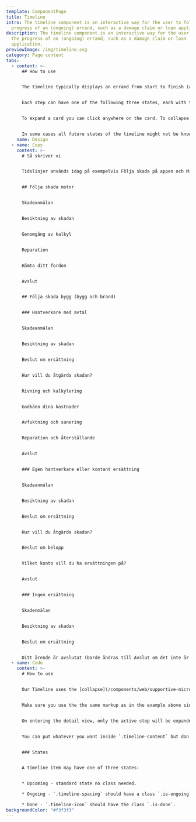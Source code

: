 ```yaml
---
template: ComponentPage
title: Timeline
intro: The timeline component is an interactive way for the user to follow the
  progress of an (ongoing) errand, such as a damage claim or loan application.
description: The timeline component is an interactive way for the user to follow
  the progress of an (ongoing) errand, such as a damage claim or loan
  application.
previewImage: /img/timeline.svg
category: Page content
tabs:
  - content: >-
      ## How to use


      The timeline typically displays an errand from start to finish (although a reversed timeline for "latest activity in your account" can easily be imagined). Each activity in the timeline can be expanded to read more about what has happened/will happen in that step.


      Each step can have one of the following three states, each with their own visual style; **done**, **current** and **upcoming**. On entering the detail view, the current step is expanded (backend should provide which step which is current, and of course there can only be one current step). The rest are collapsed.


      To expand a card you can click anywhere on the card. To collapse a card you can click on the part above the divider line (or also on "Stäng" in responsive mode). Interacting with one card won’t affect any of the surrounding cards (that is, a user can have all cards expanded at once if they wish to).


      In some cases all future states of the timeline might not be known, in that case you can add a wavy line in the timeline with a help text to inform the user that the following steps below are dependent on things which aren't known yet (such as choices made by the user or the results of an investigation).
    name: Design
  - name: Copy
    content: >-
      # Så skriver vi


      Tidslinjer används idag på exempelvis Följa skada på appen och Mina sidor. Här är hur vi satt copy för dessa rubriker. De kan skilja sig åt beroende på vad som är viktigt i tidslinjen. 


      ## Följa skada motor


      Skadeanmälan


      Besiktning av skadan


      Genomgång av kalkyl


      Reparation


      Hämta ditt fordon


      Avslut


      ## Följa skada bygg (bygg och brand)


      ### Hantverkare med avtal


      Skadeanmälan


      Besiktning av skadan


      Beslut om ersättning


      Hur vill du åtgärda skadan?


      Rivning och kalkylering


      Godkänn dina kostnader


      Avfuktning och sanering


      Reparation och återställande


      Avslut


      ### Egen hantverkare eller kontant ersättning


      Skadeanmälan


      Besiktning av skadan


      Beslut om ersättning


      Hur vill du åtgärda skadan?


      Beslut om belopp


      Vilket konto vill du ha ersättningen på?


      Avslut


      ### Ingen ersättning


      Skadenmälan


      Besiktning av skadan


      Beslut om ersättning


      Ditt ärende är avslutat (borde ändras till Avslut om det inte är gjort?)
  - name: Code
    content: >-
      # How to use


      Our Timeline uses the [collapse](/components/web/supportive-microinteractions/collapse?code) functionality to handle show and hide states of each timeline item. Read more how to implement that [here]([collapse](/components/web/supportive-microinteractions/collapse?code)).


      Make sure you use the the same markup as in the example above since thee css is kind of complex and the markup needs to be correct to get the desired design. 


      On entering the detail view, only the active step will be expanded. The rest is collapsed. To expand a card you can click anywhere on the card. To collapse a card you can click on the part above the divider line (or also on Stäng in mobile view). Interacting with one card won’t affect any of the surrounding card state-wise. E.g. You could open all cards if you wish.


      You can put whatever you want inside `.timeline-content` but don't forget to add the close button in the end.


      ### States


      A timeline item may have one of three states: 


      * Upcoming - standard state no class needed.

      * Ongoing - `.timeline-spacing` should have a class `.is-ongoing` which will make the icon larger in that item.

      * Done - `.timeline-icon` should have the class `.is-done`.
backgroundColor: "#f3f3f3"
---
```

